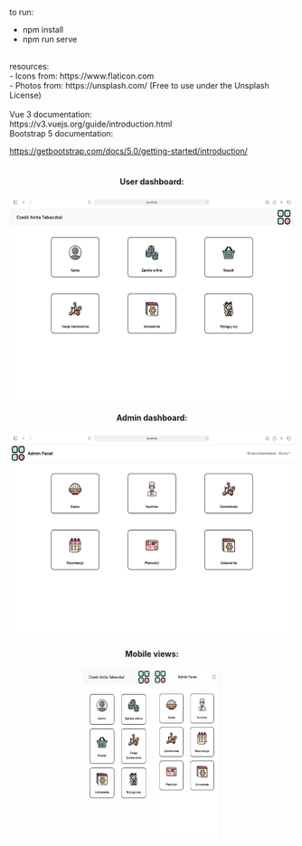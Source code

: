 to run: <br>
- npm install
- npm run serve
<br>
resources: <br>
- Icons from: https://www.flaticon.com <br>
- Photos from: https://unsplash.com/ (Free to use under the Unsplash License)
<br><br>
Vue 3 documentation: <br>
https://v3.vuejs.org/guide/introduction.html
<br>
Bootstrap 5 documentation: <br>

https://getbootstrap.com/docs/5.0/getting-started/introduction/
<br> <br>
<h4 align="center">User dashboard:</h4>
<p align="center">
<img width="520" height="360" src="images/user_dashboard.png">
</p>
<h4 align="center">Admin dashboard:</h4>
<p align="center">
<img width="520" height="360" src="images/admin_dashboard.png">
</p>
<h4 align="center">Mobile views:</h4>
<p align="center">
<img width="120" height="300" src="images/user_dashboard_mobile.png">
<img width="120" height="300" src="images/admin_dashboard_mobile.png">
</p>
